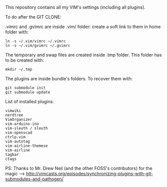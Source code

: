 This repository contains all my VIM's settings (including all plugins).

To do after the GIT CLONE:

.vimrc and .gvimrc are inside .vim/ folder: create a soft link to them in home folder with:

    ln -s ~/.vim/vimrc ~/.vimrc
    ln -s ~/.vim/gvimrc ~/.gvimrc

The temporary and swap files are created inside .tmp folder. This folder has to be created with:

    mkdir ~/.tmp

The plugins are inside bundle's folders. To recover them with:

    git submodule init
    git submodule update

List of installed plugins:

    vimwiki
    nerdtree
    VimOrganizer
    vim-arduino-ino
    vim-sleuth / sleuth
    vim-openscad
    ctrlp.vim
    vim-autotag
    vim-airline-themese
    vim-airline
    tagbar
    ctags

PS: Thanks to Mr. Drew Neil (and the other FOSS's contributors) for the magic --> http://vimcasts.org/episodes/synchronizing-plugins-with-git-submodules-and-pathogen/
